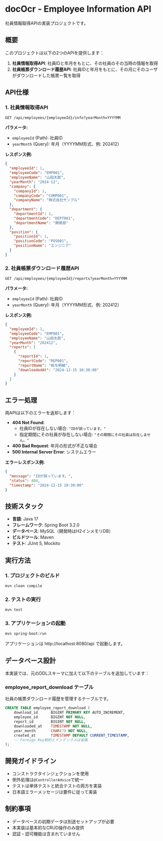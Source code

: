# docOcr - Employee Information API

社員情報取得APIの実装プロジェクトです。

## 概要

このプロジェクトは以下の2つのAPIを提供します：

1. **社員情報取得API**: 社員IDと年月をもとに、その社員のその当時の情報を取得
2. **社員帳票ダウンロード履歴API**: 社員IDと年月をもとに、その月にそのユーザがダウンロードした帳票一覧を取得

## API仕様

### 1. 社員情報取得API

```
GET /api/employees/{employeeId}/info?yearMonth=YYYYMM
```

**パラメータ:**
- `employeeId` (Path): 社員ID
- `yearMonth` (Query): 年月（YYYYMM形式、例: 202412）

**レスポンス例:**
```json
{
  "employeeId": 1,
  "employeeCode": "EMP001",
  "employeeName": "山田太郎",
  "yearMonth": "2024-12",
  "company": {
    "companyId": 1,
    "companyCode": "COMP001",
    "companyName": "株式会社サンプル"
  },
  "department": {
    "departmentId": 1,
    "departmentCode": "DEPT001",
    "departmentName": "開発部"
  },
  "position": {
    "positionId": 1,
    "positionCode": "POS001",
    "positionName": "エンジニア"
  }
}
```

### 2. 社員帳票ダウンロード履歴API

```
GET /api/employees/{employeeId}/reports?yearMonth=YYYYMM
```

**パラメータ:**
- `employeeId` (Path): 社員ID
- `yearMonth` (Query): 年月（YYYYMM形式、例: 202412）

**レスポンス例:**
```json
{
  "employeeId": 1,
  "employeeCode": "EMP001",
  "employeeName": "山田太郎",
  "yearMonth": "202412",
  "reports": [
    {
      "reportId": 1,
      "reportCode": "REP001",
      "reportName": "給与明細",
      "downloadedAt": "2024-12-15 10:30:00"
    }
  ]
}
```

## エラー処理

両APIは以下のエラーを返却します：

- **404 Not Found**: 
  - 社員IDが存在しない場合: `"IDが誤っています。"`
  - 指定期間にその社員が存在しない場合: `"その期間にその社員は存在しません。"`
- **400 Bad Request**: 年月の形式が不正な場合
- **500 Internal Server Error**: システムエラー

**エラーレスポンス例:**
```json
{
  "message": "IDが誤っています。",
  "status": 404,
  "timestamp": "2024-12-15 10:30:00"
}
```

## 技術スタック

- **言語**: Java 17
- **フレームワーク**: Spring Boot 3.2.0
- **データベース**: MySQL（開発時はH2インメモリDB）
- **ビルドツール**: Maven
- **テスト**: JUnit 5, Mockito

## 実行方法

### 1. プロジェクトのビルド

```bash
mvn clean compile
```

### 2. テストの実行

```bash
mvn test
```

### 3. アプリケーションの起動

```bash
mvn spring-boot:run
```

アプリケーションは http://localhost:8080/api で起動します。

## データベース設計

本実装では、元のDDLスキーマに加えて以下のテーブルを追加しています：

### employee_report_download テーブル

社員の帳票ダウンロード履歴を管理するテーブルです。

```sql
CREATE TABLE employee_report_download (
    download_id      BIGINT PRIMARY KEY AUTO_INCREMENT,
    employee_id      BIGINT NOT NULL,
    report_id        BIGINT NOT NULL,
    downloaded_at    TIMESTAMP NOT NULL,
    year_month       CHAR(7) NOT NULL,
    created_at       TIMESTAMP DEFAULT CURRENT_TIMESTAMP,
    -- Foreign Key制約とインデックスは省略
);
```

## 開発ガイドライン

- コンストラクタインジェクションを使用
- 例外処理は`@ControllerAdvice`で統一
- テストは単体テストと統合テストの両方を実装
- 日本語エラーメッセージは要件に従って実装

## 制約事項

- データベースの初期データは別途セットアップが必要
- 本実装は基本的なCRUD操作のみ提供
- 認証・認可機能は含まれていません